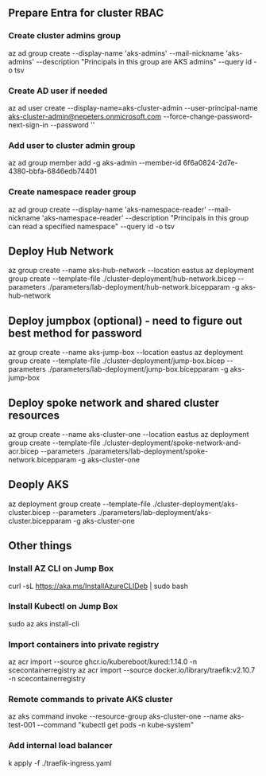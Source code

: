 ## Prepare Entra for cluster RBAC

### Create cluster admins group
az ad group create --display-name 'aks-admins' --mail-nickname 'aks-admins' --description "Principals in this group are AKS admins" --query id -o tsv

### Create AD user if needed
az ad user create --display-name=aks-cluster-admin --user-principal-name aks-cluster-admin@nepeters.onmicrosoft.com --force-change-password-next-sign-in --password ''

### Add user to cluster admin group
az ad group member add -g aks-admin --member-id 6f6a0824-2d7e-4380-bbfa-6846edb74401

### Create namespace reader group
az ad group create --display-name 'aks-namespace-reader' --mail-nickname 'aks-namespace-reader' --description "Principals in this group can read a specified namespace" --query id -o tsv

## Deploy Hub Network
az group create --name aks-hub-network --location eastus
az deployment group create --template-file ./cluster-deployment/hub-network.bicep --parameters ./parameters/lab-deployment/hub-network.bicepparam -g aks-hub-network

## Deploy jumpbox (optional) - need to figure out best method for password
az group create --name aks-jump-box --location eastus
az deployment group create --template-file ./cluster-deployment/jump-box.bicep --parameters ./parameters/lab-deployment/jump-box.bicepparam -g aks-jump-box

## Deploy spoke network and shared cluster resources
az group create --name aks-cluster-one --location eastus
az deployment group create --template-file ./cluster-deployment/spoke-network-and-acr.bicep --parameters ./parameters/lab-deployment/spoke-network.bicepparam -g aks-cluster-one

## Deoply AKS
az deployment group create --template-file ./cluster-deployment/aks-cluster.bicep --parameters ./parameters/lab-deployment/aks-cluster.bicepparam -g aks-cluster-one

## Other things

### Install AZ CLI on Jump Box
curl -sL https://aka.ms/InstallAzureCLIDeb | sudo bash

### Install Kubectl on Jump Box
sudo az aks install-cli

### Import containers into private registry
az acr import --source ghcr.io/kubereboot/kured:1.14.0 -n scecontainerregistry
az acr import --source docker.io/library/traefik:v2.10.7 -n scecontainerregistry

### Remote commands to private AKS cluster
az aks command invoke --resource-group aks-cluster-one --name aks-test-001 --command "kubectl get pods -n kube-system"

### Add internal load balancer
k apply -f ./traefik-ingress.yaml


